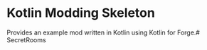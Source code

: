 # Kotlin Modding Skeleton
Provides an example mod written in Kotlin using Kotlin for Forge.# SecretRooms
